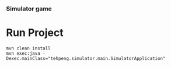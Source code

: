 ### Simulator game

# Run Project

```
mvn clean install
mvn exec:java -Dexec.mainClass="tehpeng.simulator.main.SimulatorApplication"
```
